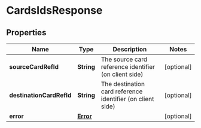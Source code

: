 # CardsIdsResponse

## Properties
Name | Type | Description | Notes
------------ | ------------- | ------------- | -------------
**sourceCardRefId** | **String** | The source card reference identifier (on client side) |  [optional]
**destinationCardRefId** | **String** | The destination card reference identifier (on client side) |  [optional]
**error** | [**Error**](Error.md) |  |  [optional]
